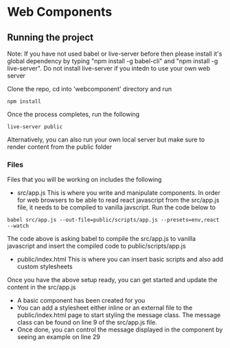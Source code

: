 # Web Components


## Running the project

Note: If you have not used babel or live-server before then please install it's global dependency by typing "npm install -g babel-cli" and "npm install -g live-server". Do not install live-server if you intedn to use your own web server


Clone the repo, cd into 'webcomponent' directory and run

```
npm install
```


Once the process completes, run the following 

```
live-server public
```

Alternatively, you can also run your own local server but make sure to render content from the public folder


### Files

Files that you will be working on includes the following

* src/app.js
This is where you write and manipulate components. In order for web browsers to be able to read react javascript from the src/app.js file, it needs to be compiled to vanilla javscript. Run the code below to  


```
babel src/app.js --out-file=public/scripts/app.js --presets=env,react --watch
```
The code above is asking babel to compile the src/app.js to vanilla javascript and insert the compiled code to public/scripts/app.js


* public/index.html
This is where you can insert basic scripts and also add custom stylesheets


Once you have the above setup ready, you can get started and update the content in the src/app.js
* A basic component has been created for you
* You can add a stylesheet either inline or an external file to the public/index.html page to start styling the message class. The message class can be found on line 9 of the src/app.js file.
* Once done, you can control the message displayed in the component by seeing an example on line 29